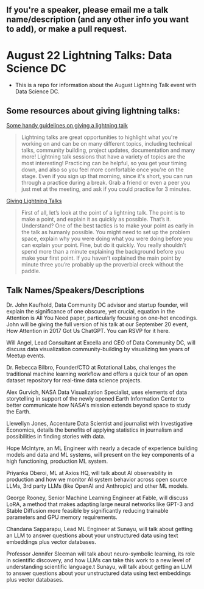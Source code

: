 ## If you're a speaker, please email me a talk name/description (and any other info you want to add), or make a pull request. 

# August 22 Lightning Talks: Data Science DC

* This is a repo for information about the August Lightning Talk event with Data Science DC. 

## Some resources about giving lightning talks:

[Some handy guidelines on giving a lightning talk](https://github.com/tracykteal/lightning-talks)
>Lightning talks are great opportunities to highlight what you're working on and can be on many different topics, including technical talks, community building, project updates, documentation and many more! Lightning talk sessions that have a variety of topics are the most interesting! 
>Practicing can be helpful, so you get your timing down, and also so you feel more comfortable once you're on the stage. Even if you sign up that morning, since it's short, you can run through a practice during a break. Grab a friend or even a peer you just met at the meeting, and ask if you could practice for 3 minutes.

[Giving Lightning Talks](https://www.perl.com/pub/2004/07/30/lightningtalk.html/)
>First of all, let’s look at the point of a lightning talk. The point is to make a point, and explain it as quickly as possible. That’s it. Understand?
>One of the best tactics is to make your point as early in the talk as humanly possible. You might need to set up the problem space, explain why you were doing what you were doing before you can explain your point. Fine, but do it quickly. You really shouldn’t spend more than a minute explaining the background before you make your first point. If you haven’t explained the main point by minute three you’re probably up the proverbial creek without the paddle.

## Talk Names/Speakers/Descriptions

Dr. John Kaufhold, Data Community DC advisor and startup founder, will explain the significance of one obscure, yet crucial, equation in the Attention is All You Need paper, particularly focusing on one-hot encodings. John will be giving the full version of his talk at our September 20 event, How Attention in 2017 Got Us ChatGPT. You can RSVP for it here.

Will Angel, Lead Consultant at Excella and CEO of Data Community DC, will discuss data visualization community-building by visualizing ten years of Meetup events.

Dr. Rebecca Bilbro, Founder/CTO at Rotational Labs, challenges the traditional machine learning workflow and offers a quick tour of an open dataset repository for real-time data science projects.

Alex Gurvich, NASA Data Visualization Specialist, uses elements of data storytelling in support of the newly opened Earth Information Center to better communicate how NASA's mission extends beyond space to study the Earth.

Llewellyn Jones, Accenture Data Scientist and journalist with Investigative Economics, details the benefits of applying statistics in journalism and possibilities in finding stories with data.

Hope McIntyre, an ML Engineer with nearly a decade of experience building models and data and ML systems, will present on the key components of a high functioning, production ML system.

Priyanka Oberoi, ML at Axios HQ, will talk about AI observability in production and how we monitor AI system behavior across open source LLMs, 3rd party LLMs (like OpenAI and Anthropic) and other ML models.

George Rooney, Senior Machine Learning Engineer at Fable, will discuss LoRA, a method that makes adapting large neural networks like GPT-3 and Stable Diffusion more feasible by significantly reducing trainable parameters and GPU memory requirements.

Chandana Sapparapu, Lead ML Engineer at Sunayu, will talk about getting an LLM to answer questions about your unstructured data using text embeddings plus vector databases.

Professor Jennifer Sleeman will talk about neuro-symbolic learning, its role in scientific discovery, and how LLMs can take this work to a new level of understanding scientific language.t Sunayu, will talk about getting an LLM to answer questions about your unstructured data using text embeddings plus vector databases.
